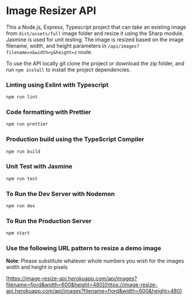 # Image Resizer API

This a Node.js, Express, Typescript project that can take an existing image from `dist/assets/full` image folder and resize it using the Sharp module.  Jasmine is used for unit testing.  The image is resized based on the image filename, width, and height parameters in `/api/images?filename=x&width=y&height=z` route.

To use the API locally git clone the project or download the zip folder, and run `npm install` to install the project dependencies.

### Linting using Eslint with Typescript

```bash
npm run lint
```

### Code formatting with Prettier

```bash
npm run prettier
```

###  Production build using the TypeScript Compiler

```bash
npm run build
```

### Unit Test with Jasmine

```bash
npm run test
```

### To Run the Dev Server with Nodemon

```bash
npm run dev
```

### To Run the Production Server

```bash
npm start
```



### Use the following URL pattern to resize a demo image

**Note**: Please substitute whatever whole numbers you wish for the images width and height in pixels

[https://image-resize-api.herokuapp.com/api/images?filename=fjord&width=600&height=480](https://image-resize-api.herokuapp.com/api/images?filename=fjord&width=600&height=480)

